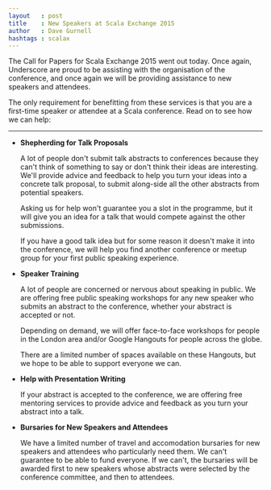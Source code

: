 ```yaml
---
layout   : post
title    : New Speakers at Scala Exchange 2015
author   : Dave Gurnell
hashtags : scalax
---
```


The Call for Papers for Scala Exchange 2015 went out today. Once again, Underscore are proud to be assisting with the organisation of the conference, and once again we will be providing assistance to new speakers and attendees.

The only requirement for benefitting from these services is that you are a first-time speaker or attendee at a Scala conference. Read on to see how we can help:

---

 - **Shepherding for Talk Proposals**

   A lot of people don't submit talk abstracts to conferences because they can't think of something to say or don't think their ideas are interesting. We'll provide advice and feedback to help you turn your ideas into a concrete talk proposal, to submit along-side all the other abstracts from potential speakers.

   Asking us for help won't guarantee you a slot in the programme, but it will give you an idea for a talk that would compete against the other submissions.

   If you have a good talk idea but for some reason it doesn't make it into the conference, we will help you find another conference or meetup group for your first public speaking experience.

 - **Speaker Training**

   A lot of people are concerned or nervous about speaking in public. We are offering free public speaking workshops for any new speaker who submits an abstract to the conference, whether your abstract is accepted or not.

   Depending on demand, we will offer face-to-face workshops for people in the London area and/or Google Hangouts for people across the globe.

   There are a limited number of spaces available on these Hangouts, but we hope to be able to support everyone we can.

 - **Help with Presentation Writing**

   If your abstract is accepted to the conference, we are offering free mentoring services to provide advice and feedback as you turn your abstract into a talk.

 - **Bursaries for New Speakers and Attendees**

   We have a limited number of travel and accomodation bursaries for new speakers and attendees who particularly need them. We can't guarantee to be able to fund everyone. If we can't, the bursaries will be awarded first to new speakers whose abstracts were selected by the conference committee, and then to attendees.
